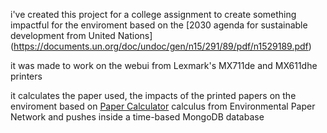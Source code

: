 i've created this project for a college assignment to create something impactful for the enviroment based on the [2030 agenda for sustainable development from United Nations] (https://documents.un.org/doc/undoc/gen/n15/291/89/pdf/n1529189.pdf)

it was made to work on the webui from Lexmark's MX711de and MX611dhe printers

it calculates the paper used, the impacts of the printed papers on the enviroment based on [Paper Calculator](https://c.environmentalpaper.org/) calculus from Environmental Paper Network and pushes inside a time-based MongoDB database
